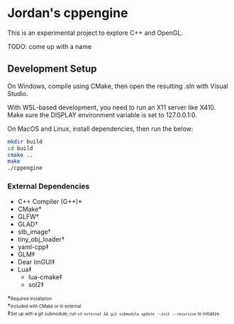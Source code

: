 # Jordan's cppengine

This is an experimental project to explore C++ and OpenGL.

TODO: come up with a name

## Development Setup

On Windows, compile using CMake, then open the resulting .sln with Visual Studio.

With WSL-based development, you need to run an X11 server like X410. Make sure the DISPLAY environment variable is set to 127.0.0.1:0.

On MacOS and Linux, install dependencies, then run the below:

```sh
mkdir build
cd build
cmake ..
make
./cppengine
```

### External Dependencies

- C++ Compiler (G++)\*
- CMake\*
- GLFW†
- GLAD†
- stb_image†
- tiny_obj_loader†
- yaml-cpp‡
- GLM‡
- Dear ImGUI‡
- Lua‡
  - lua-cmake‡
  - sol2‡

\*<sub><sup>Required installation</sup></sub>\
†<sub><sup>Included with CMake or in external</sup></sub>\
‡<sub><sup>Set up with a git submodule; run `cd external && git submodule update --init --recursive` to initialize.</sup></sub>
